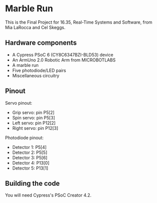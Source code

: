 # Marble Run

This is the Final Project for 16.35, Real-Time Systems and Software, from Mia LaRocca and Cel Skeggs.

## Hardware components

 - A Cypress PSoC 6 (CY8C6347BZI-BLD53) device
 - An ArmUno 2.0 Robotic Arm from MICROBOTLABS
 - A marble run
 - Five photodiode/LED pairs
 - Miscellaneous circuitry

## Pinout

Servo pinout:
 - Grip servo: pin P5[2]
 - Spin servo: pin P5[3]
 - Left servo: pin P12[2]
 - Right servo: pin P12[3]

Photodiode pinout:
 - Detector 1: P5[4]
 - Detector 2: P5[5]
 - Detector 3: P5[6]
 - Detector 4: P13[0]
 - Detector 5: P13[1]

## Building the code

You will need Cypress's PSoC Creator 4.2.
